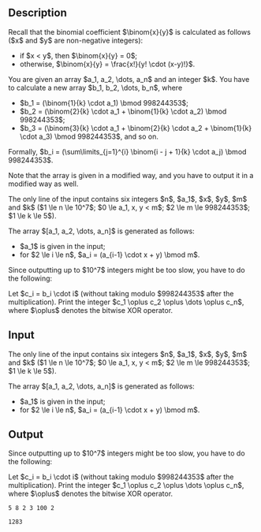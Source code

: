 ## Description

<div><p>Recall that the binomial coefficient $\binom{x}{y}$ is calculated as follows ($x$ and $y$ are non-negative integers):</p><ul> <li> if $x &lt; y$, then $\binom{x}{y} = 0$; </li><li> otherwise, $\binom{x}{y} = \frac{x!}{y! \cdot (x-y)!}$. </li></ul><p>You are given an array $a_1, a_2, \dots, a_n$ and an integer $k$. You have to calculate a new array $b_1, b_2, \dots, b_n$, where</p><ul> <li> $b_1 = (\binom{1}{k} \cdot a_1) \bmod 998244353$; </li><li> $b_2 = (\binom{2}{k} \cdot a_1 + \binom{1}{k} \cdot a_2) \bmod 998244353$; </li><li> $b_3 = (\binom{3}{k} \cdot a_1 + \binom{2}{k} \cdot a_2 + \binom{1}{k} \cdot a_3) \bmod 998244353$, and so on. </li></ul><p>Formally, $b_i = (\sum\limits_{j=1}^{i} \binom{i - j + 1}{k} \cdot a_j) \bmod 998244353$.</p><p><span class="tex-font-style-bf">Note that the array is given in a modified way, and you have to output it in a modified way as well</span>.</p></div><div class="input-specification"><p>The only line of the input contains six integers $n$, $a_1$, $x$, $y$, $m$ and $k$ ($1 \le n \le 10^7$; $0 \le a_1, x, y &lt; m$; $2 \le m \le 998244353$; $1 \le k \le 5$).</p><p>The array $[a_1, a_2, \dots, a_n]$ is generated as follows:</p><ul> <li> $a_1$ is given in the input; </li><li> for $2 \le i \le n$, $a_i = (a_{i-1} \cdot x + y) \bmod m$. </li></ul></div><div class="output-specification"><p>Since outputting up to $10^7$ integers might be too slow, you have to do the following:</p><p>Let $c_i = b_i \cdot i$ <span class="tex-font-style-bf">(without taking modulo $998244353$ after the multiplication)</span>. Print the integer $c_1 \oplus c_2 \oplus \dots \oplus c_n$, where $\oplus$ denotes the bitwise XOR operator.</p></div>

## Input

<p>The only line of the input contains six integers $n$, $a_1$, $x$, $y$, $m$ and $k$ ($1 \le n \le 10^7$; $0 \le a_1, x, y &lt; m$; $2 \le m \le 998244353$; $1 \le k \le 5$).</p><p>The array $[a_1, a_2, \dots, a_n]$ is generated as follows:</p><ul> <li> $a_1$ is given in the input; </li><li> for $2 \le i \le n$, $a_i = (a_{i-1} \cdot x + y) \bmod m$. </li></ul>

## Output

<p>Since outputting up to $10^7$ integers might be too slow, you have to do the following:</p><p>Let $c_i = b_i \cdot i$ <span class="tex-font-style-bf">(without taking modulo $998244353$ after the multiplication)</span>. Print the integer $c_1 \oplus c_2 \oplus \dots \oplus c_n$, where $\oplus$ denotes the bitwise XOR operator.</p>





```input1
5 8 2 3 100 2
```




```output1
1283
```


